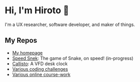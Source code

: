 # Hi, I'm Hiroto 👋

I'm a UX researcher, software developer, and maker of things.

## My Repos

- [My homepage](https://github.com/thekakkun/thekakkun.github.io)
- [Speed Snek](https://github.com/thekakkun/speed-snek): The game of Snake, on speed! (in-progress)
- [Callisto](https://github.com/thekakkun/Callisto): A VFD desk clock
- [Various coding challenges](https://github.com/thekakkun/coding_challenges)
- [Various online course-work](https://github.com/thekakkun/Online-Coursework)
